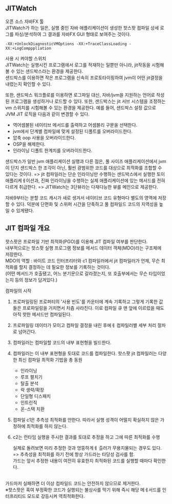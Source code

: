 <h2>JITWatch</h2>
오픈 소스 자바FX 툴</br>
JITWatch가 하는 일은, 실행 중인 자바 애플리케이션이 생성한 핫스팟 컴파일 상세 로그를 파싱/분석하여 그 결과를 자바FX GUI 형태로 보여주는 것이다.</br>

```
-XX:+UnlockDiagnosticVMOptions -XX:+TraceClassLoading -XX:+LogCompppliation
```
사용 시 켜야할 스위치
</br>
JITWatch는 실행시킨 프로그램에서 로그를 적재하는 일뿐만 아니라, jit작동을 시험해볼 수 있는 샌드박스라는 환경을 제공한다.</br>
샌드박스를 이용하면 작은 프로그램을 신속히 프로토타이핑하여 jvm이 어떤 jit결정을 내렸는지 확인할 수 있다.</br>

또한, 샌드박스 워크플로를 이용하면 로그파일 대신, 자바/jvm을 지원하는 언어로 작성된 프로그램을 생성하거나 로드할 수 있다.
또한, 샌드박스는 jit 서브 시스템을 조정하는 vm 스위치를 시험해볼 수 있는 환경을 제공한다.
예를 들어, 샌드박스 설정 값으로 JVM JIT 로직을 다음과 같이 변경할 수 있다.
   - 역어셈블된 네이티브 메서드를 출력하고 어셈블리 구문을 선택한다.
   - jvm에서 단계별 컴파일에 맞게 설정된 디폴트를 오버라이드한다.
   - 압축 oop 사용을 오버라이드한다.
   - OSP을 해제한다.
   - 인라이닝 디폴트 한계치를 오버라이드한다.

샌드박스가 일반 jvm 애플리케이션 실행과 다른 점은, 풀 사이즈 애플리케이션에서 jvm이 단지 샌드박스 한 조각이 아닌, 훨씬 광범위한 코드를 대상으로 최적화를 조합할 수 있다는 것이다.
=> jit 컴파일러는 단순 인라이닝만 수행하는 샌드박스에서 실행한 토이 애플리케ㅔ이션과, 진짜 인라이닝을 수행하는 실제 애플리케이션에 있는 메서드를 전혀 다르게 취급한다.
=> JITWatch는 3단뷰라는 다재다능한 뷰를 메인으로 제공한다.


자바9부터는 분할 코드 캐시가 새로 생겨서 네이티브 코드 유형마다 별도의 영역에 저장할 수 있다.
덕분에 단편화 및 스위퍼 시간을 단축하고 풀 컴파일드 코드의 지역성을 높일 수 있게됐다.

<h2>JIT 컴파일 개요</h2>

핫스팟은 프로파일 기반 최적화(PGO)를 이용해 JIT 컴파일 여부를 판단한다.</br>
내부적으로는 핫스팟 실행 프로그램 정보를 메서드 데이터 객체(MDO)라는 구조체에 저장한다.</br>
MDO의 역할 : 바이트 코드 인터프리터와 c1 컴파일러에서 jit 컴파일러가 언제, 무슨 최적화를 할지 결정하는 데 필요한 정보를 기록하는 것이다.</br>
(어떤 메서드가 호출됐고, 어느 분기문으로 갈라졌는지, 또 호출부에서는 무슨 타입이었는지 등의 정보가 담겨있다.)</br>

컴파일의 시작</br>
1. 프로파일링된 프로퍼티의 '사용 빈도'를 카운터에 계속 기록하고 그렇게 기록한 값들은 프로파일링을 거치면서 차츰 사라진다. 이로 컴파일 큐 맨 앞에 이르렀을 때도 아직 핫한 메서드만 컴파일된다.
2. 프로파일링 데이터가 모이고 컴파일 결정을 내린 후에ㅔ 컴파일러별 세부 처리 절차로 넘어간다.
3. 컴파일러는 컴파일할 코드의 내부 표현형을 빌드한다.
4. 컴파일러는 이 내부 표현형을 토대로 코드를 컴파일한다.
   핫스팟 jit 컴파일러는 다양한 최신 컴파일 최적화 기법을 총 동원</br>
    - 인라이닝
    - 루프 펼치기
    - 탈출 분석
    - 락 생략/확장
    - 단일형 디스패치
    - 인트린직
    - 온-스택 치환
5. 컴파일 c1은 추측성 최적화를 안한다. 따라서 실행 성격이 어떨지 확실하지 않은 가정하에 최적화를 하지 않는다.
6. c2는 런타임 실행을 주시한 결과를 토대로 추정을 하고 그에 따른 최적화를 수행


   실제로 돌려보면 미리 추정한 것과 엉뚱하게ㅔ 츨러가 무용지물되는 경우도 있다.</br>
   => 추측성을 최적화를 하기 전에 항상 가드라는 타당성 검사를 함.</br>
   가드는 앞서 추정한 내용이 여전히 유효한지 최적화된 코드를 실행할 때마다 확인한다.</br></br>

가드마저 실패하면 더 이상 컴파일드 코드는 안전하지 않으므로 제거한다.</br>
※핫스팟은 혹여 부정확한 코드가 실행되는 불상사를 막기 위해 즉시 해당 메ㅔ서드를 인터프리티드 모드로 강등시켜 역최적화한다.</br>
